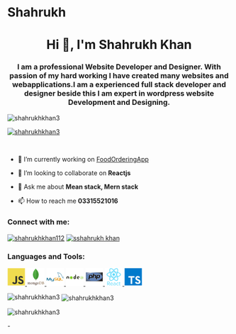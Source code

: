 # Shahrukh
<h1 align="center">Hi 👋, I'm Shahrukh Khan</h1>
<h3 align="center">I am a professional Website Developer and Designer. With passion of my hard working I have created many websites and webapplications.I am a experienced full stack developer and designer beside this I am expert in wordpress website Development and Designing.</h3>

<p align="left"> <img src="https://komarev.com/ghpvc/?username=shahrukhkhan3&label=Profile%20views&color=0e75b6&style=flat" alt="shahrukhkhan3" /> </p>

<p align="left"> <a href="https://github.com/ryo-ma/github-profile-trophy"><img src="https://github-profile-trophy.vercel.app/?username=shahrukhkhan3" alt="shahrukhkhan3" /></a> </p>

<p align="left"> <a href="https://twitter.com/" target="blank"><img src="https://img.shields.io/twitter/follow/?logo=twitter&style=for-the-badge" alt="" /></a> </p>

- 🔭 I’m currently working on [FoodOrderingApp](http://srkkhan.herokuapp.com/)

- 👯 I’m looking to collaborate on **Reactjs**

- 💬 Ask me about **Mean stack, Mern stack**

- 📫 How to reach me **03315521016**

<h3 align="left">Connect with me:</h3>
<p align="left">
<a href="https://linkedin.com/in/shahrukhkhan112" target="blank"><img align="center" src="https://raw.githubusercontent.com/rahuldkjain/github-profile-readme-generator/master/src/images/icons/Social/linked-in-alt.svg" alt="shahrukhkhan112" height="30" width="40" /></a>
<a href="https://fb.com/sshahrukh khan" target="blank"><img align="center" src="https://raw.githubusercontent.com/rahuldkjain/github-profile-readme-generator/master/src/images/icons/Social/facebook.svg" alt="sshahrukh khan" height="30" width="40" /></a>
</p>

<h3 align="left">Languages and Tools:</h3>
<p align="left"> <a href="https://developer.mozilla.org/en-US/docs/Web/JavaScript" target="_blank" rel="noreferrer"> <img src="https://raw.githubusercontent.com/devicons/devicon/master/icons/javascript/javascript-original.svg" alt="javascript" width="40" height="40"/> </a> <a href="https://www.mongodb.com/" target="_blank" rel="noreferrer"> <img src="https://raw.githubusercontent.com/devicons/devicon/master/icons/mongodb/mongodb-original-wordmark.svg" alt="mongodb" width="40" height="40"/> </a> <a href="https://www.mysql.com/" target="_blank" rel="noreferrer"> <img src="https://raw.githubusercontent.com/devicons/devicon/master/icons/mysql/mysql-original-wordmark.svg" alt="mysql" width="40" height="40"/> </a> <a href="https://nodejs.org" target="_blank" rel="noreferrer"> <img src="https://raw.githubusercontent.com/devicons/devicon/master/icons/nodejs/nodejs-original-wordmark.svg" alt="nodejs" width="40" height="40"/> </a> <a href="https://www.php.net" target="_blank" rel="noreferrer"> <img src="https://raw.githubusercontent.com/devicons/devicon/master/icons/php/php-original.svg" alt="php" width="40" height="40"/> </a> <a href="https://reactjs.org/" target="_blank" rel="noreferrer"> <img src="https://raw.githubusercontent.com/devicons/devicon/master/icons/react/react-original-wordmark.svg" alt="react" width="40" height="40"/> </a> <a href="https://www.typescriptlang.org/" target="_blank" rel="noreferrer"> <img src="https://raw.githubusercontent.com/devicons/devicon/master/icons/typescript/typescript-original.svg" alt="typescript" width="40" height="40"/> </a> </p>

<p><img align="left" src="https://github-readme-stats.vercel.app/api/top-langs?username=shahrukhkhan3&show_icons=true&locale=en&layout=compact" alt="shahrukhkhan3" /></p>

<p>&nbsp;<img align="center" src="https://github-readme-stats.vercel.app/api?username=shahrukhkhan3&show_icons=true&locale=en" alt="shahrukhkhan3" /></p>

<p><img align="center" src="https://github-readme-streak-stats.herokuapp.com/?user=shahrukhkhan3&" alt="shahrukhkhan3" /></p>-
